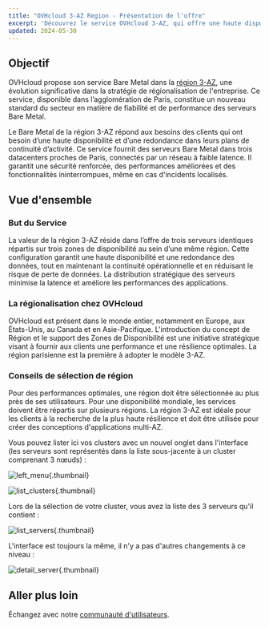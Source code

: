 ```yaml
---
title: "OVHcloud 3-AZ Region - Présentation de l'offre"
excerpt: 'Découvrez le service OVHcloud 3-AZ, qui offre une haute disponibilité et une redondance inégalées entre trois datacenters'
updated: 2024-05-30
---
```


## Objectif

OVHcloud propose son service Bare Metal dans la [région 3-AZ](/links/bare-metal/regions), une évolution significative dans la stratégie de régionalisation de l'entreprise. Ce service, disponible dans l’agglomération de Paris, constitue un nouveau standard du secteur en matière de fiabilité et de performance des serveurs Bare Metal.

Le Bare Metal de la région 3-AZ répond aux besoins des clients qui ont besoin d’une haute disponibilité et d’une redondance dans leurs plans de continuité d’activité. Ce service fournit des serveurs Bare Metal dans trois datacenters proches de Paris, connectés par un réseau à faible latence. Il garantit une sécurité renforcée, des performances améliorées et des fonctionnalités ininterrompues, même en cas d'incidents localisés.

## Vue d'ensemble

### But du Service

La valeur de la région 3-AZ réside dans l’offre de trois serveurs identiques répartis sur trois zones de disponibilité au sein d’une même région. Cette configuration garantit une haute disponibilité et une redondance des données, tout en maintenant la continuité opérationnelle et en réduisant le risque de perte de données. La distribution stratégique des serveurs minimise la latence et améliore les performances des applications.

### La régionalisation chez OVHcloud

OVHcloud est présent dans le monde entier, notamment en Europe, aux États-Unis, au Canada et en Asie-Pacifique. L'introduction du concept de Région et le support des Zones de Disponibilité est une initiative stratégique visant à fournir aux clients une performance et une résilience optimales. La région parisienne est la première à adopter le modèle 3-AZ.

### Conseils de sélection de région

Pour des performances optimales, une région doit être sélectionnée au plus près de ses utilisateurs. Pour une disponibilité mondiale, les services doivent être répartis sur plusieurs régions. La région 3-AZ est idéale pour les clients à la recherche de la plus haute résilience et doit être utilisée pour créer des conceptions d'applications multi-AZ.

Vous pouvez lister ici vos clusters avec un nouvel onglet dans l'interface (les serveurs sont représentés dans la liste sous-jacente à un cluster comprenant 3 nœuds) :

![left_menu](images/01-20240513-blur.png){.thumbnail}

![list_clusters](images/02-20240513-blur.png){.thumbnail}

Lors de la sélection de votre cluster, vous avez la liste des 3 serveurs qu'il contient :

![list_servers](images/03-20240513-blur.png){.thumbnail}

L'interface est toujours la même, il n'y a pas d'autres changements à ce niveau :

![detail_server](images/04-20240513-blur.png){.thumbnail}

## Aller plus loin

Échangez avec notre [communauté d'utilisateurs](/links/community).

